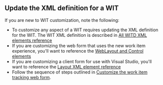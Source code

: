 

<a id="update-xml-wit"></a>
## Update the XML definition for a WIT 
If you are new to WIT customization, note the following: 
 
- To customize any aspect of a WIT requires updating the XML definition for the WIT. The WIT XML definition is described in [All WITD XML elements reference](/vsts/work/customize/reference/all-witd-xml-elements-reference)   
- If you are customizing the web form that uses the new work item experience, you'll want to reference the [WebLayout and Control elements](/vsts/work/customize/reference/weblayout-xml-elements)  
- If you are customizing a client form for use with Visual Studio, you'll want to reference the [Layout XML element reference](/vsts/work/customize/reference/layout-xml-element-reference) 
- Follow the sequence of steps outlined in [Customize the work item tracking web form](/vsts/work/customize/customize-wit-form).   
